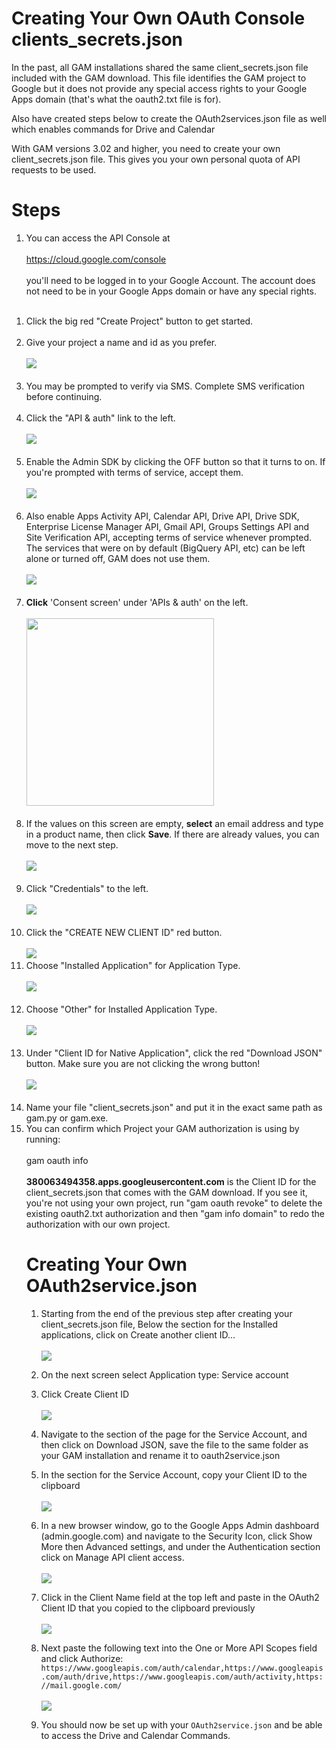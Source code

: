 # Creating Your Own OAuth Console clients\_secrets.json
In the past, all GAM installations shared the same client\_secrets.json file included with the GAM download. This file identifies the GAM project to Google but it does not provide any special access rights to your Google Apps domain (that's what the oauth2.txt file is for).

Also have created steps below to create the OAuth2services.json file as well which enables commands for Drive and Calendar

With GAM versions 3.02 and higher, you need to create your own client\_secrets.json file. This gives you your own personal quota of API requests to be used.

# Steps

  1. You can access the API Console at<br><br><a href='https://cloud.google.com/console'>https://cloud.google.com/console</a><br><br>you'll need to be logged in to your Google Account. The account does not need to be in your Google Apps domain or have any special rights.<br><br>
<ol><li>Click the big red "Create Project" button to get started.<br><br>
</li><li>Give your project a name and id as you prefer.<br><br><img src='https://www.googledrive.com/host/0B8mlDZR33yTdcm12SGNnd3MzeDA/2014-01-31_1223.png'><br><br>
</li><li>You may be prompted to verify via SMS. Complete SMS verification before continuing.<br><br>
</li><li>Click the "API & auth" link to the left.<br><br><img src='https://www.googledrive.com/host/0B8mlDZR33yTdcm12SGNnd3MzeDA/2014-01-31_1227.png'><br><br>
</li><li>Enable the Admin SDK by clicking the OFF button so that it turns to on. If you're prompted with terms of service, accept them.<br><br><img src='https://www.googledrive.com/host/0B8mlDZR33yTdcm12SGNnd3MzeDA/2014-01-31_1228.png'><br><br>
</li><li>Also enable Apps Activity API, Calendar API, Drive API, Drive SDK, Enterprise License Manager API, Gmail API, Groups Settings API and Site Verification API, accepting terms of service whenever prompted. The services that were on by default (BigQuery API, etc) can be left alone or turned off, GAM does not use them.<br><br><img src='https://www.googledrive.com/host/0B8mlDZR33yTdcm12SGNnd3MzeDA/2014-01-31_1231.png'><br><br>
</li><li><b>Click</b> 'Consent screen' under 'APIs & auth' on the left.<br><br><img src='https://dl.dropboxusercontent.com/u/5024956/Screen%20Shot%202014-10-07%20at%204.03.30%20PM.png' height='300'><br><br>
</li><li>If the values on this screen are empty, <b>select</b> an email address and type in a product name, then click <b>Save</b>. If there are already values, you can move to the next step.<br><br><img src='https://dl.dropboxusercontent.com/u/5024956/Screen%20Shot%202014-10-07%20at%204.03.44%20PM.png'><br><br>
</li><li>Click "Credentials" to the left.<br><br><img src='https://www.googledrive.com/host/0B8mlDZR33yTdcm12SGNnd3MzeDA/2014-01-31_1231_001.png'><br><br>
</li><li>Click the "CREATE NEW CLIENT ID" red button.<br><br><img src='https://www.googledrive.com/host/0B8mlDZR33yTdcm12SGNnd3MzeDA/2014-01-31_1231_002.png'>
</li><li>Choose "Installed Application" for Application Type.<br><br><img src='https://www.googledrive.com/host/0B8mlDZR33yTdcm12SGNnd3MzeDA/2014-01-31_1232_001.png'><br><br>
</li><li>Choose "Other" for Installed Application Type.<br><br><img src='https://www.googledrive.com/host/0B8mlDZR33yTdcm12SGNnd3MzeDA/2014-01-31_1233.png'><br><br>
</li><li>Under "Client ID for Native Application", click the red "Download JSON" button. Make sure you are not clicking the wrong button!<br><br><img src='https://www.googledrive.com/host/0B8mlDZR33yTdcm12SGNnd3MzeDA/2014-01-31_1234.png'><br><br>
</li><li>Name your file "client_secrets.json" and put it in the exact same path as gam.py or gam.exe.<br>
</li><li>You can confirm which Project your GAM authorization is using by running:<br><br>gam oauth info<br><br><b>380063494358.apps.googleusercontent.com</b> is the Client ID for the client_secrets.json that comes with the GAM download. If you see it, you're not using your own project, run "gam oauth revoke" to delete the existing oauth2.txt authorization and then "gam info domain" to redo the authorization with our own project.

# Creating Your Own OAuth2service.json

1. Starting from the end of the previous step after creating your client_secrets.json file, Below the section for the Installed applications, click on Create another client ID…<br><br><img src='https://googledrive.com/host/0B9ltla5VOI4-bWZHWXljbHVwNDA/gam13.png'>

1. On the next screen select Application type: Service account
1. Click Create Client ID <br><br><img src='https://googledrive.com/host/0B9ltla5VOI4-bWZHWXljbHVwNDA/gam14.png'>
1. Navigate to the section of the page for the Service Account, and then click on Download JSON, save the file to the same folder as your GAM installation and rename it to oauth2service.json
1. In the section for the Service Account, copy your Client ID to the clipboard <br><br><img src='https://googledrive.com/host/0B9ltla5VOI4-bWZHWXljbHVwNDA/gam17.png'>
1. In a new browser window, go to the Google Apps Admin dashboard (admin.google.com) and navigate to the Security Icon, click Show More then Advanced settings, and under the Authentication section click on Manage API client access.  <br><br><img src='https://googledrive.com/host/0B9ltla5VOI4-bWZHWXljbHVwNDA/gam18.png'>
1. Click in the Client Name field at the top left and paste in the OAuth2 Client ID that you copied to the clipboard previously <br><br><img src='https://googledrive.com/host/0B9ltla5VOI4-bWZHWXljbHVwNDA/gam19.png'>
1. Next paste the following text into the One or More API Scopes field and click Authorize:
`https://www.googleapis.com/auth/calendar,https://www.googleapis.com/auth/drive,https://www.googleapis.com/auth/activity,https://mail.google.com/`<br><br><img src='https://googledrive.com/host/0B9ltla5VOI4-bWZHWXljbHVwNDA/gam20.png'>
1. You should now be set up with your `OAuth2service.json` and be able to access the Drive and Calendar Commands.